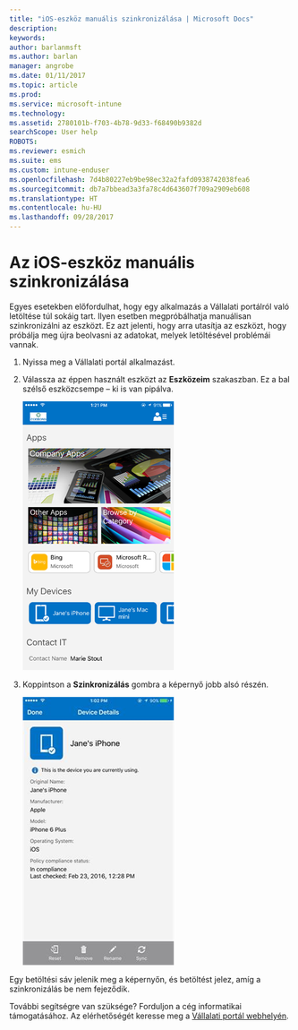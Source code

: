 ```yaml
---
title: "iOS-eszköz manuális szinkronizálása | Microsoft Docs"
description: 
keywords: 
author: barlanmsft
ms.author: barlan
manager: angrobe
ms.date: 01/11/2017
ms.topic: article
ms.prod: 
ms.service: microsoft-intune
ms.technology: 
ms.assetid: 2780101b-f703-4b78-9d33-f68490b9382d
searchScope: User help
ROBOTS: 
ms.reviewer: esmich
ms.suite: ems
ms.custom: intune-enduser
ms.openlocfilehash: 7d4b80227eb9be98ec32a2fafd0938742038fea6
ms.sourcegitcommit: db7a7bbead3a3fa78c4d643607f709a2909eb608
ms.translationtype: HT
ms.contentlocale: hu-HU
ms.lasthandoff: 09/28/2017
---
```

# <a name="sync-your-ios-device-manually"></a>Az iOS-eszköz manuális szinkronizálása

Egyes esetekben előfordulhat, hogy egy alkalmazás a Vállalati portálról való letöltése túl sokáig tart. Ilyen esetben megpróbálhatja manuálisan szinkronizálni az eszközt. Ez azt jelenti, hogy arra utasítja az eszközt, hogy próbálja meg újra beolvasni az adatokat, melyek letöltésével problémái vannak.

1. Nyissa meg a Vállalati portál alkalmazást.

2. Válassza az éppen használt eszközt az **Eszközeim** szakaszban. Ez a bal szélső eszközcsempe – ki is van pipálva.

    ![Az Eszközeim szakasz egy eszköz képernyőjén](./media/ios-sync-1-comp-portal-apps.png)

3. Koppintson a **Szinkronizálás** gombra a képernyő jobb alsó részén.

    ![Eszközadatok a Szinkronizálás gombbal](./media/ios-sync-2-sync-button.png)

Egy betöltési sáv jelenik meg a képernyőn, és betöltést jelez, amíg a szinkronizálás be nem fejeződik.

További segítségre van szüksége? Forduljon a cég informatikai támogatásához. Az elérhetőségét keresse meg a [Vállalati portál webhelyén](https://portal.manage.microsoft.com).
